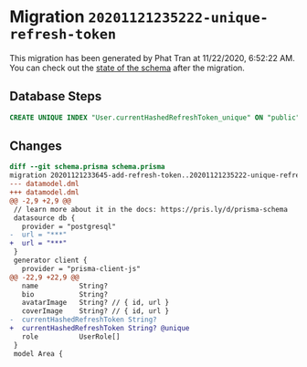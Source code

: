 # Migration `20201121235222-unique-refresh-token`

This migration has been generated by Phat Tran at 11/22/2020, 6:52:22 AM.
You can check out the [state of the schema](./schema.prisma) after the migration.

## Database Steps

```sql
CREATE UNIQUE INDEX "User.currentHashedRefreshToken_unique" ON "public"."User"("currentHashedRefreshToken")
```

## Changes

```diff
diff --git schema.prisma schema.prisma
migration 20201121233645-add-refresh-token..20201121235222-unique-refresh-token
--- datamodel.dml
+++ datamodel.dml
@@ -2,9 +2,9 @@
 // learn more about it in the docs: https://pris.ly/d/prisma-schema
 datasource db {
   provider = "postgresql"
-  url = "***"
+  url = "***"
 }
 generator client {
   provider = "prisma-client-js"
@@ -22,9 +22,9 @@
   name          String?
   bio           String?
   avatarImage   String? // { id, url }
   coverImage    String? // { id, url }
-  currentHashedRefreshToken String?
+  currentHashedRefreshToken String? @unique
   role          UserRole[]
 }
 model Area {
```


